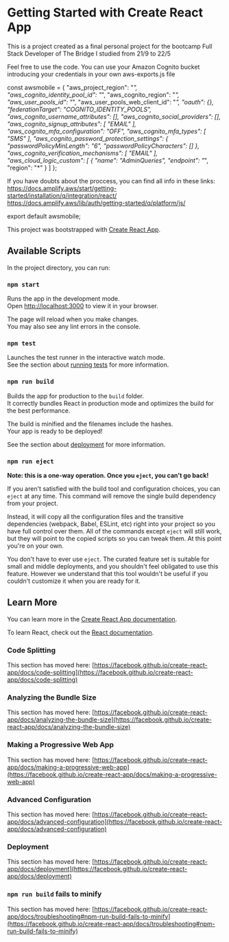 # Getting Started with Create React App
This is a project created as a final personal project for the bootcamp Full Stack Developer of The Bridge I studied from 21/9 to 22/5

Feel free to use the code.
You can use your Amazon Cognito bucket introducing your credentials in your own aws-exports.js file

const awsmobile = {
    "aws_project_region": "*",
    "aws_cognito_identity_pool_id": "*",
    "aws_cognito_region": "*",
    "aws_user_pools_id": "*",
    "aws_user_pools_web_client_id": "*",
    "oauth": {},
    "federationTarget": "COGNITO_IDENTITY_POOLS",
    "aws_cognito_username_attributes": [],
    "aws_cognito_social_providers": [],
    "aws_cognito_signup_attributes": [
        "EMAIL"
    ],
    "aws_cognito_mfa_configuration": "OFF",
    "aws_cognito_mfa_types": [
        "SMS"
    ],
    "aws_cognito_password_protection_settings": {
        "passwordPolicyMinLength": "6",
        "passwordPolicyCharacters": []
    },
    "aws_cognito_verification_mechanisms": [
        "EMAIL"
    ],
    "aws_cloud_logic_custom": [
        {
            "name": "AdminQueries",
            "endpoint": "*",
            "region": "*"
        }
    ]
};


If you have doubts about the proccess, you can find all info in these links:
https://docs.amplify.aws/start/getting-started/installation/q/integration/react/
https://docs.amplify.aws/lib/auth/getting-started/q/platform/js/

export default awsmobile;

This project was bootstrapped with [Create React App](https://github.com/facebook/create-react-app).

## Available Scripts

In the project directory, you can run:

### `npm start`

Runs the app in the development mode.\
Open [http://localhost:3000](http://localhost:3000) to view it in your browser.

The page will reload when you make changes.\
You may also see any lint errors in the console.

### `npm test`

Launches the test runner in the interactive watch mode.\
See the section about [running tests](https://facebook.github.io/create-react-app/docs/running-tests) for more information.

### `npm run build`

Builds the app for production to the `build` folder.\
It correctly bundles React in production mode and optimizes the build for the best performance.

The build is minified and the filenames include the hashes.\
Your app is ready to be deployed!

See the section about [deployment](https://facebook.github.io/create-react-app/docs/deployment) for more information.

### `npm run eject`

**Note: this is a one-way operation. Once you `eject`, you can't go back!**

If you aren't satisfied with the build tool and configuration choices, you can `eject` at any time. This command will remove the single build dependency from your project.

Instead, it will copy all the configuration files and the transitive dependencies (webpack, Babel, ESLint, etc) right into your project so you have full control over them. All of the commands except `eject` will still work, but they will point to the copied scripts so you can tweak them. At this point you're on your own.

You don't have to ever use `eject`. The curated feature set is suitable for small and middle deployments, and you shouldn't feel obligated to use this feature. However we understand that this tool wouldn't be useful if you couldn't customize it when you are ready for it.

## Learn More

You can learn more in the [Create React App documentation](https://facebook.github.io/create-react-app/docs/getting-started).

To learn React, check out the [React documentation](https://reactjs.org/).

### Code Splitting

This section has moved here: [https://facebook.github.io/create-react-app/docs/code-splitting](https://facebook.github.io/create-react-app/docs/code-splitting)

### Analyzing the Bundle Size

This section has moved here: [https://facebook.github.io/create-react-app/docs/analyzing-the-bundle-size](https://facebook.github.io/create-react-app/docs/analyzing-the-bundle-size)

### Making a Progressive Web App

This section has moved here: [https://facebook.github.io/create-react-app/docs/making-a-progressive-web-app](https://facebook.github.io/create-react-app/docs/making-a-progressive-web-app)

### Advanced Configuration

This section has moved here: [https://facebook.github.io/create-react-app/docs/advanced-configuration](https://facebook.github.io/create-react-app/docs/advanced-configuration)

### Deployment

This section has moved here: [https://facebook.github.io/create-react-app/docs/deployment](https://facebook.github.io/create-react-app/docs/deployment)

### `npm run build` fails to minify

This section has moved here: [https://facebook.github.io/create-react-app/docs/troubleshooting#npm-run-build-fails-to-minify](https://facebook.github.io/create-react-app/docs/troubleshooting#npm-run-build-fails-to-minify)
